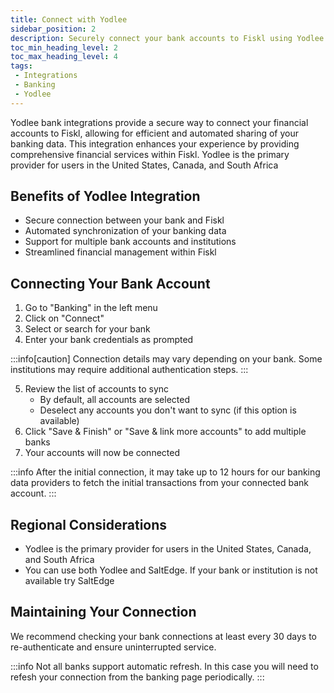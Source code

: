 ```yaml
---
title: Connect with Yodlee
sidebar_position: 2
description: Securely connect your bank accounts to Fiskl using Yodlee
toc_min_heading_level: 2
toc_max_heading_level: 4
tags:
 - Integrations
 - Banking
 - Yodlee
---
```


Yodlee bank integrations provide a secure way to connect your financial accounts to Fiskl, allowing for efficient and automated sharing of your banking data. This integration enhances your experience by providing comprehensive financial services within Fiskl.
Yodlee is the primary provider for users in the United States, Canada, and South Africa

## Benefits of Yodlee Integration

- Secure connection between your bank and Fiskl
- Automated synchronization of your banking data
- Support for multiple bank accounts and institutions
- Streamlined financial management within Fiskl

## Connecting Your Bank Account

1. Go to "Banking" in the left menu
2. Click on "Connect"
3. Select or search for your bank
4. Enter your bank credentials as prompted

:::info[caution]
Connection details may vary depending on your bank. Some institutions may require additional authentication steps.
:::

5. Review the list of accounts to sync
   - By default, all accounts are selected
   - Deselect any accounts you don't want to sync (if this option is available)
6. Click "Save & Finish" or "Save & link more accounts" to add multiple banks
7. Your accounts will now be connected

<!-- ## Post-Connection Setup

After connecting your bank:

1. Click the edit icon on the bank account card to:
   - Change how your bank account is displayed in Fiskl
   - Add a description
2. Check "Sync bank name and account" to match the bank name with the account name in your Chart of Accounts -->

:::info
After the initial connection, it may take up to 12 hours for our banking data providers to fetch the initial transactions from your connected bank account.
:::

## Regional Considerations

- Yodlee is the primary provider for users in the United States, Canada, and South Africa
- You can use both Yodlee and SaltEdge. If your bank or institution is not available try SaltEdge

## Maintaining Your Connection

We recommend checking your bank connections at least every 30 days to re-authenticate and ensure uninterrupted service.

:::info
Not all banks support automatic refresh. In this case you will need to refesh your connection from the banking page periodically.
:::

<!-- :::info
Salt Edge users can access a user dashboard [here](insert_salt_edge_dashboard_link). First-time access requires using your Fiskl email and clicking "Forgot password" to generate login credentials.
:::

Remember: Regularly reviewing your bank connections ensures accurate and up-to-date financial data in Fiskl. -->